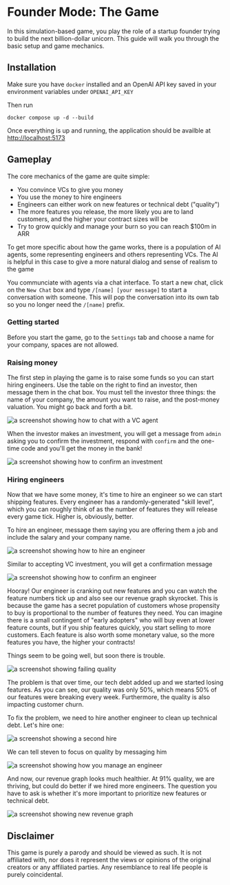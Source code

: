 # Founder Mode: The Game

In this simulation-based game, you play the role of a startup founder trying to build the next billion-dollar unicorn. This guide will walk you through the basic setup and game mechanics.

## Installation

Make sure you have `docker` installed and an OpenAI API key saved in your environment variables under `OPENAI_API_KEY`

Then run

```
docker compose up -d --build
```

Once everything is up and running, the application should be availble at [http://localhost:5173](http://localhost:5173)

## Gameplay

The core mechanics of the game are quite simple:

- You convince VCs to give you money
- You use the money to hire engineers
- Engineers can either work on new features or technical debt ("quality")
- The more features you release, the more likely you are to land customers, and the higher your contract sizes will be
- Try to grow quickly and manage your burn so you can reach $100m in ARR

To get more specific about how the game works, there is a population of AI agents, some representing engineers and others representing VCs. The AI is helpful in this case to give a more natural dialog and sense of realism to the game

You communciate with agents via a chat interface. To start a new chat, click on the `New Chat` box and type `/[name] [your message]` to start a conversation with someone. This will pop the conversation into its own tab so you no longer need the `/[name]` prefix.

### Getting started

Before you start the game, go to the `Settings` tab and choose a name for your company, spaces are not allowed.

### Raising money

The first step in playing the game is to raise some funds so you can start hiring engineers. Use the table on the right to find an investor, then message them in the chat box. You must tell the investor three things: the name of your company, the amount you want to raise, and the post-money valuation. You might go back and forth a bit.

![a screenshot showing how to chat with a VC agent](./images/vc_conversation.png)

When the investor makes an investment, you will get a message from `admin` asking you to confirm the investment, respond with `confirm` and the one-time code and you'll get the money in the bank!

![a screenshot showing how to confirm an investment](./images/accept_investment.png)

### Hiring engineers

Now that we have some money, it's time to hire an engineer so we can start shipping features. Every engineer has a randomly-generated "skill level", which you can roughly think of as the number of features they will release every game tick. Higher is, obviously, better.

To hire an engineer, message them saying you are offering them a job and include the salary and your company name.

![a screenshot showing how to hire an engineer](./images/hire_rachel.png)

Similar to accepting VC investment, you will get a confirmation message

![a screenshot showing how to confirm an engineer](./images/confirm_dev.png)

Hooray! Our engineer is cranking out new features and you can watch the feature numbers tick up and also see our revenue graph skyrocket. This is because the game has a secret population of customers whose propensity to buy is proportional to the number of features they need. You can imagine there is a small contingent of "early adopters" who will buy even at lower feature counts, but if you ship features quickly, you start selling to more customers. Each feature is also worth some monetary value, so the more features you have, the higher your contracts!

Things seem to be going well, but soon there is trouble.

![a screenshot showing failing quality](./images/initial_revenue.png)

The problem is that over time, our tech debt added up and we started losing features. As you can see, our quality was only 50%, which means 50% of our features were breaking every week. Furthermore, the quality is also impacting customer churn.

To fix the problem, we need to hire another engineer to clean up technical debt. Let's hire one:

![a screenshot showing a second hire](./images/hire_steven.png)

We can tell steven to focus on quality by messaging him

![a screenshot showing how you manage an engineer](./images/steven_quality.png)

And now, our revenue graph looks much healthier. At 91% quality, we are thriving, but could do better if we hired more engineers. The question you have to ask is whether it's more important to prioritize new features or technical debt.

![a screenshot showing new revenue graph](./images/growth_trajectory.png)

## Disclaimer

This game is purely a parody and should be viewed as such. It is not affiliated with, nor does it represent the views or opinions of the original creators or any affiliated parties. Any resemblance to real life people is purely coincidental.
